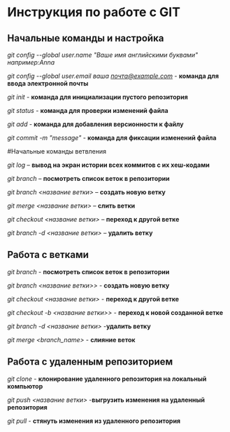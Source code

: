 # Инструкция по работе с GIT

## Начальные команды и настройка 

*git config --global user.name "Ваше имя английскими буквами" например:Anna*

*git config --global user.email ваша почта@example.com* - **команда для ввода электронной почты**

*git init* - **команда для инициализации пустого репозитория**

*git status* - **команда для проверки изменений файла**

*git add* - **команда для добавления версионности к файлу**

*git commit -m "message"* - **команда для фиксации изменений файла**

#Начальные команды ветвления 

*git log* – **вывод на экран истории всех коммитов с их хеш-кодами**

*git branch* – **посмотреть список веток в репозитории**

*git branch <название ветки>* – **создать новую ветку**

*git merge <название ветки>* – **слить ветки**

*git checkout <название ветки>* – **переход к другой ветке**

*git branch -d <название ветки>* – **удалить ветку**

## Работа с ветками

*git branch* - **посмотреть список веток в репозитории**

*git branch <название ветки>>* - **создать новую ветку**

*git checkout <название ветки>* - **переход к другой ветке**

*git checkout -b <название ветки>>* - **переход к новой созданной ветке**

*git branch -d <название ветки>* -**удалить ветку**

*git merge <branch_name>* - **слияние веток**

## Работа с удаленным репозиторием

*git clone* - **клонирование удаленного репозитория на локальный компьютор**

*git push  <название ветки>* -**выгрузить изменения на удаленный репозитория**

*git pull* - **стянуть изменения из удаленного репозитория**